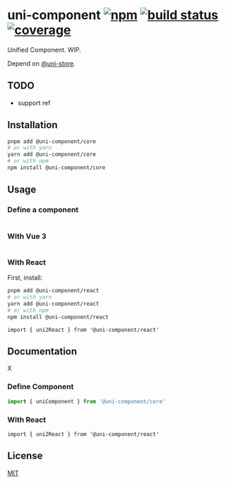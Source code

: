 # uni-component [![npm](https://badgen.net/npm/v/@uni-component/core)](https://www.npmjs.com/package/@uni-component/core) [![build status](https://github.com/dolymood/uni-component/workflows/test/badge.svg)](https://github.com/dolymood/uni-component/actions/workflows/test.yml) [![coverage](https://badgen.net/codecov/c/github/dolymood/uni-component)](https://codecov.io/github/dolymood/uni-component)

Unified Component. WIP.

Depend on [@uni-store](https://github.com/dolymood/uni-store).

## TODO

- support ref

## Installation

```bash
pnpm add @uni-component/core
# or with yarn
yarn add @uni-component/core
# or with npm
npm install @uni-component/core
```

## Usage

### Define a component

```ts

```

### With Vue 3

```ts
```

### With React

First, install:

```bash
pnpm add @uni-component/react
# or with yarn
yarn add @uni-component/react
# or with npm
npm install @uni-component/react
```

```tsx
import { uni2React } from '@uni-component/react'
```

## Documentation

X
### Define Component

```ts
import { uniComponent } from '@uni-component/core'
```

### With React

```tsx
import { uni2React } from '@uni-component/react'
```

## License

[MIT](http://opensource.org/licenses/MIT)

